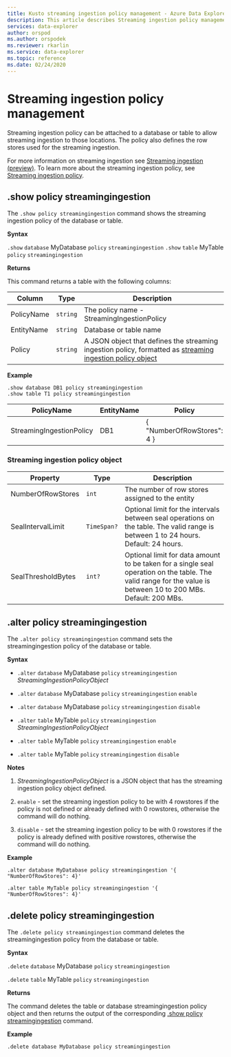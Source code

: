 ```yaml
---
title: Kusto streaming ingestion policy management - Azure Data Explorer
description: This article describes Streaming ingestion policy management in Azure Data Explorer.
services: data-explorer
author: orspod
ms.author: orspodek
ms.reviewer: rkarlin
ms.service: data-explorer
ms.topic: reference
ms.date: 02/24/2020
---
```

# Streaming ingestion policy management

Streaming ingestion policy can be attached to a database or table to allow streaming ingestion to those locations. The policy also defines the row stores used for the streaming ingestion.

For more information on streaming ingestion see [Streaming ingestion (preview)](../../ingest-data-streaming.md). To learn more about the streaming ingestion policy, see [Streaming ingestion policy](streamingingestionpolicy.md).

## .show policy streamingingestion

The `.show policy streamingingestion` command shows the streaming ingestion policy of the database or table.

**Syntax**

`.show` `database` MyDatabase `policy` `streamingingestion`
`.show` `table` MyTable `policy` `streamingingestion`

**Returns**

This command returns a table with the following columns:

|Column    |Type    |Description
|---|---|---
|PolicyName|`string`|The policy name - StreamingIngestionPolicy
|EntityName|`string`|Database or table name
|Policy    |`string`|A JSON object that defines the streaming ingestion policy, formatted as [streaming ingestion policy object](#streaming-ingestion-policy-object)

**Example**

```kusto
.show database DB1 policy streamingingestion 
.show table T1 policy streamingingestion 
```

|PolicyName|EntityName|Policy|ChildEntities|EntityType|
|---|---|---|---|---|
|StreamingIngestionPolicy|DB1|{  "NumberOfRowStores": 4 }

### Streaming ingestion policy object

|Property  |Type    |Description                                                       |
|----------|--------|------------------------------------------------------------------|
|NumberOfRowStores |`int`  |The number of row stores assigned to the entity|
|SealIntervalLimit|`TimeSpan?`|Optional limit for the intervals between seal operations on the table. The valid range is between 1 to 24 hours. Default: 24 hours.|
|SealThresholdBytes|`int?`|Optional limit for data amount to be taken for a single seal operation on the table. The valid range for the value is between 10 to 200 MBs. Default: 200 MBs.|

## .alter policy streamingingestion

The `.alter policy streamingingestion` command sets the streamingingestion policy of the database or table.

**Syntax**

* `.alter` `database` MyDatabase `policy` `streamingingestion` *StreamingIngestionPolicyObject*

* `.alter` `database` MyDatabase `policy` `streamingingestion` `enable`

* `.alter` `database` MyDatabase `policy` `streamingingestion` `disable`

* `.alter` `table` MyTable `policy` `streamingingestion` *StreamingIngestionPolicyObject*

* `.alter` `table` MyTable `policy` `streamingingestion` `enable`

* `.alter` `table` MyTable `policy` `streamingingestion` `disable`

**Notes**

1. *StreamingIngestionPolicyObject* is a JSON object that has the streaming ingestion policy object defined.

2. `enable` - set the streaming ingestion policy to be with 4 rowstores if the policy is not defined or already defined with 0   rowstores, otherwise the command will do nothing.

3. `disable` - set the streaming ingestion policy to be with 0 rowstores if the policy is already defined with positive rowstores,
otherwise the command will do nothing.

**Example**

```kusto
.alter database MyDatabase policy streamingingestion '{  "NumberOfRowStores": 4}'

.alter table MyTable policy streamingingestion '{  "NumberOfRowStores": 4}'
```

## .delete policy streamingingestion

The `.delete policy streamingingestion` command deletes the streamingingestion policy from the database or table.

**Syntax** 

`.delete` `database` MyDatabase `policy` `streamingingestion`

`.delete` `table` MyTable `policy` `streamingingestion`

**Returns**

The command deletes the table or database streamingingestion policy object and then returns the output of the corresponding [.show policy streamingingestion](#show-policy-streamingingestion)
command.

**Example**

```kusto
.delete database MyDatabase policy streamingingestion 
```